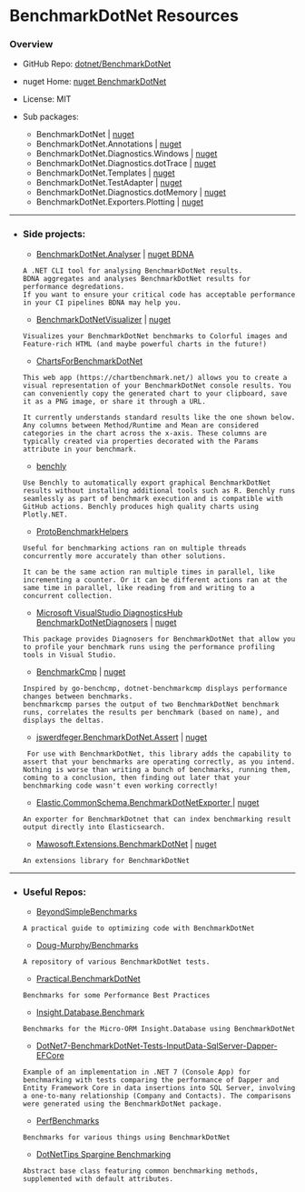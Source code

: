# BenchmarkDotNet Resources

### Overview
- GitHub Repo: [dotnet/BenchmarkDotNet](https://github.com/dotnet/BenchmarkDotNet)
- nuget Home: [nuget BenchmarkDotNet](https://www.nuget.org/packages/BenchmarkDotNet)
- License: MIT

- Sub packages:
   - BenchmarkDotNet | [nuget](https://www.nuget.org/packages/BenchmarkDotNet)
   - BenchmarkDotNet.Annotations | [nuget](https://www.nuget.org/packages/BenchmarkDotNet.Annotations)
   - BenchmarkDotNet.Diagnostics.Windows | [nuget](https://www.nuget.org/packages/BenchmarkDotNet.Diagnostics.Windows)
   - BenchmarkDotNet.Diagnostics.dotTrace | [nuget](https://www.nuget.org/packages/BenchmarkDotNet.Diagnostics.dotTrace)
   - BenchmarkDotNet.Templates | [nuget](https://www.nuget.org/packages/BenchmarkDotNet.Templates)
   - BenchmarkDotNet.TestAdapter | [nuget](https://www.nuget.org/packages/BenchmarkDotNet.TestAdapter)
   - BenchmarkDotNet.Diagnostics.dotMemory | [nuget](https://www.nuget.org/packages/BenchmarkDotNet.Diagnostics.dotMemory)
   - BenchmarkDotNet.Exporters.Plotting | [nuget](https://www.nuget.org/packages/BenchmarkDotNet.Exporters.Plotting)
---
- ### Side projects:
   - [BenchmarkDotNet.Analyser](https://github.com/NewDayTechnology/benchmarkdotnet.analyser) | [nuget BDNA](https://www.nuget.org/packages/bdna)
   ```
   A .NET CLI tool for analysing BenchmarkDotNet results.
   BDNA aggregates and analyses BenchmarkDotNet results for performance degredations.
   If you want to ensure your critical code has acceptable performance in your CI pipelines BDNA may help you.
   ```
   - [BenchmarkDotNetVisualizer](https://github.com/mjebrahimi/BenchmarkDotNetVisualizer) | [nuget](https://www.nuget.org/packages/BenchmarkDotNetVisualizer)
   ```
   Visualizes your BenchmarkDotNet benchmarks to Colorful images and Feature-rich HTML (and maybe powerful charts in the future!)
   ```
   - [ChartsForBenchmarkDotNet](https://github.com/yv989c/ChartsForBenchmarkDotNet)
   ```
   This web app (https://chartbenchmark.net/) allows you to create a visual representation of your BenchmarkDotNet console results. You can conveniently copy the generated chart to your clipboard, save it as a PNG image, or share it through a URL.
   
   It currently understands standard results like the one shown below. Any columns between Method/Runtime and Mean are considered categories in the chart across the x-axis. These columns are typically created via properties decorated with the Params attribute in your benchmark.
   ```
   - [benchly](https://github.com/bitfaster/benchly)
   ```
   Use Benchly to automatically export graphical BenchmarkDotNet results without installing additional tools such as R. Benchly runs seamlessly as part of benchmark execution and is compatible with GitHub actions. Benchly produces high quality charts using Plotly.NET.
   ```
   - [ProtoBenchmarkHelpers](https://github.com/timcassell/ProtoBenchmarkHelpers)
   ```
   Useful for benchmarking actions ran on multiple threads concurrently more accurately than other solutions.
   
   It can be the same action ran multiple times in parallel, like incrementing a counter. Or it can be different actions ran at the same time in parallel, like reading from and writing to a concurrent collection.
   ```
   - [Microsoft VisualStudio DiagnosticsHub BenchmarkDotNetDiagnosers](https://learn.microsoft.com/en-us/visualstudio/profiling/?view=vs-2022) | [nuget](https://www.nuget.org/packages/Microsoft.VisualStudio.DiagnosticsHub.BenchmarkDotNetDiagnosers)
   ```
   This package provides Diagnosers for BenchmarkDotNet that allow you to profile your benchmark runs using the performance profiling tools in Visual Studio.
   ```
   - [BenchmarkCmp](https://github.com/yakivyusin/BenchmarkCmp) | [nuget](https://www.nuget.org/packages/BenchmarkCmp)
   ```
   Inspired by go-benchcmp, dotnet-benchmarkcmp displays performance changes between benchmarks.
   benchmarkcmp parses the output of two BenchmarkDotNet benchmark runs, correlates the results per benchmark (based on name), and displays the deltas.
   ```
   - [jswerdfeger.BenchmarkDotNet.Assert](https://github.com/jswerdfeger/jswerdfeger.BenchmarkDotNet.Assert) | [nuget](https://www.nuget.org/packages/jswerdfeger.BenchmarkDotNet.Assert)
   ```
    For use with BenchmarkDotNet, this library adds the capability to assert that your benchmarks are operating correctly, as you intend. Nothing is worse than writing a bunch of benchmarks, running them, coming to a conclusion, then finding out later that your benchmarking code wasn't even working correctly! 
   ```
   - [Elastic.CommonSchema.BenchmarkDotNetExporter ](https://github.com/elastic/ecs-dotnet) | [nuget](https://www.nuget.org/packages/Elastic.CommonSchema.BenchmarkDotNetExporter)
   ```
   An exporter for BenchmarkDotnet that can index benchmarking result output directly into Elasticsearch.
   ```
   - [Mawosoft.Extensions.BenchmarkDotNet](https://github.com/mawosoft/Mawosoft.Extensions.BenchmarkDotNet) | [nuget](https://www.nuget.org/packages/Mawosoft.Extensions.BenchmarkDotNet)
   ```
   An extensions library for BenchmarkDotNet
   ```
---
- ### Useful Repos:   
   - [BeyondSimpleBenchmarks](https://github.com/danielmarbach/BeyondSimpleBenchmarks)
   ```
   A practical guide to optimizing code with BenchmarkDotNet
   ```
   - [Doug-Murphy/Benchmarks](https://github.com/Doug-Murphy/Benchmarks)
   ```
   A repository of various BenchmarkDotNet tests.
   ```
   - [Practical.BenchmarkDotNet](https://github.com/phongnguyend/Practical.BenchmarkDotNet)
   ```
   Benchmarks for some Performance Best Practices
   ```
   - [Insight.Database.Benchmark](https://github.com/Jaxelr/Insight.Database.Benchmark)
   ```
   Benchmarks for the Micro-ORM Insight.Database using BenchmarkDotNet
   ```
   - [DotNet7-BenchmarkDotNet-Tests-InputData-SqlServer-Dapper-EFCore](https://github.com/renatogroffe/DotNet7-BenchmarkDotNet-Tests-InputData-SqlServer-Dapper-EFCore)
   ```
   Example of an implementation in .NET 7 (Console App) for benchmarking with tests comparing the performance of Dapper and Entity Framework Core in data insertions into SQL Server, involving a one-to-many relationship (Company and Contacts). The comparisons were generated using the BenchmarkDotNet package.
   ```
   - [PerfBenchmarks](https://github.com/NickCraver/PerfBenchmarks)
   ```
   Benchmarks for various things using BenchmarkDotNet
   ```
   - [DotNetTips Spargine Benchmarking](https://www.nuget.org/packages/DotNetTips.Spargine.8.Benchmarking)
   ```
   Abstract base class featuring common benchmarking methods, supplemented with default attributes.
   ```